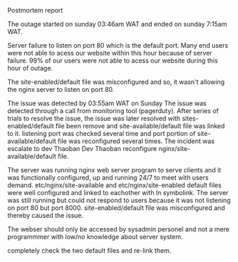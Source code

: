 Postmortem report

The outage started on sunday 03:46am WAT and ended on sunday 7:15am WAT.


Server failure to listen on port 80 which is the default port. Many end users were not able to acess our website within this hour because of server failure. 99% of our users were not able to acess our website during this hour of outage.


The site-enabled/default file was misconfigured and so, it wasn't allowing the nginx server to listen on port 80.

The issue was detected by 03:55am WAT on Sunday
The issue was detected through a call from monitoring tool (pagerduty).
After series of trials to resolve the issue, the issue was later resolved with sites-enabled/default file been remove and site-available/default file was linked to it.
listening port was checked several time and port portion of site-available/default file was reconfigured several times.
The incident was escalate to dev Thaoban
Dev Thaoban reconfigure nginx/site-available/default file.

The server was running nginx web server program to serve clients and it was functionally configured, up and running 24/7 to meet with users demand.
etc/nginx/site-available and etc/nginx/site-enabled default files were well configured and linked to eachother with ln symbolink. The server was still running but could not respond to users because it was not listening on port 80 but port 8000. site-enabled/default file was misconfigured and thereby caused the issue.


The webser should only be accessed by sysadmin personel and not a mere programmmer with low/no knowledge about server system.

completely check the two default files and re-link them.
